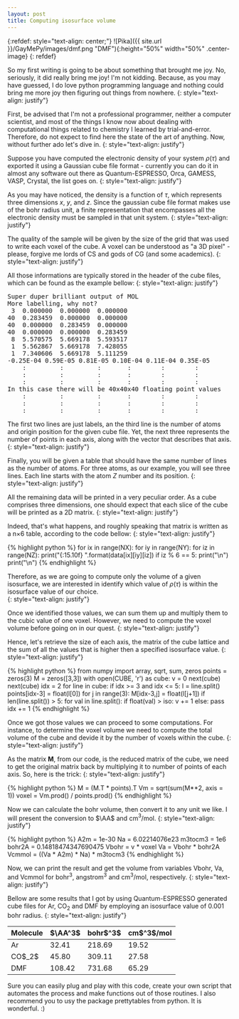 ```yaml
---
layout: post
title: Computing isosurface volume
---
```


{:refdef: style="text-align: center;"}
![Pika]({{ site.url }}/GayMePy/images/dmf.png "DMF"){:height="50%" width="50%" .center-image}
{: refdef}

So my first writing is going to be about something that brought me joy. No, seriously, it did really bring me joy! I'm not kidding. Because, as you may have guessed, I do love python programming language and nothing could bring me more joy then figuring out things from nowhere.
{: style="text-align: justify"}

First, be advised that I'm not a professional programmer, neither a computer scientist, and most of the things I know now about dealing with computational things related to chemistry I learned by trial-and-error. Therefore, do not expect to find here the state of the art of anything. Now, without further ado let's dive in.
{: style="text-align: justify"}

Suppose you have computed the electronic density of your system $\rho(\tau)$ and exported it using a Gaussian cube file format - currently you can do it in almost any software out there as Quantum-ESPRESSO, Orca, GAMESS, VASP, Crystal, the list goes on.
{: style="text-align: justify"}

As you may have noticed, the density is a function of $\tau$, which represents three dimensions $x$, $y$, and $z$. Since the gaussian cube file format makes use of the bohr radius unit, a finite representation that encompasses all the electronic density must be sampled in that unit system.
{: style="text-align: justify"}

The quality of the sample will be given by the size of the grid that was used to write each voxel of the cube. A voxel can be understood as "a 3D pixel" - please, forgive me lords of CS and gods of CG (and some academics).
{: style="text-align: justify"}

All those informations are typically stored in the header of the cube files, which can be found as the example bellow:
{: style="text-align: justify"}

<div class="message" style='font-size=50%'>
<pre>
Super duper brilliant output of MOL
More labelling, why not?
 3  0.000000  0.000000  0.000000
40  0.283459  0.000000  0.000000
40  0.000000  0.283459  0.000000
40  0.000000  0.000000  0.283459
 8  5.570575  5.669178  5.593517
 1  5.562867  5.669178  7.428055
 1  7.340606  5.669178  5.111259
-0.25E-04 0.59E-05 0.81E-05 0.10E-04 0.11E-04 0.35E-05
    :         :         :       :        :        :
    :         :         :       :        :        :
    :         :         :       :        :        :
In this case there will be 40x40x40 floating point values
    :         :         :       :        :        :
    :         :         :       :        :        :
    :         :         :       :        :        :
</pre>
</div>

The first two lines are just labels, an the third line is the number of atoms and origin position for the given cube file. Yet, the next three represents the number of points in each axis, along with the vector that describes that axis.
{: style="text-align: justify"}

Finally, you will be given a table that should have the same number of lines as the number of atoms. For three atoms, as our example, you will see three lines. Each line starts with the atom $Z$ number and its position.
{: style="text-align: justify"}

All the remaining data will be printed in a very peculiar order. As a cube comprises three dimensions, one should expect that each slice of the cube will be printed as a 2D matrix.
{: style="text-align: justify"}

Indeed, that's what happens, and roughly speaking that matrix is written as a n$\times$6 table, according to the code bellow:
{: style="text-align: justify"}

{% highlight python %}
for ix in range(NX):
   for iy in range(NY):
      for iz in range(NZ):
         print("{:15.10f} ".format(data[ix][iy][iz])
         if iz % 6 == 5:
            print("\n")
      print("\n")
{% endhighlight %}

Therefore, as we are going to compute only the volume of a given isosurface, we are interested in identify which value of $\rho(\tau)$ is within the isosurface value of our choice.   
{: style="text-align: justify"}

Once we identified those values, we can sum them up and multiply them to the cubic value of one voxel. However, we need to compute the voxel volume before going on in our quest.
{: style="text-align: justify"}

Hence, let's retrieve the size of each axis, the matrix of the cube lattice and the sum of all the values that is higher then a specified isosurface value.
{: style="text-align: justify"}

{% highlight python %}
from numpy import array, sqrt, sum, zeros
points = zeros(3)
M = zeros([3,3])
with open(CUBE, 'r') as cube:
    v = 0
    next(cube)
    next(cube)
    idx = 2
    for line in cube:
        if idx >= 3 and idx <= 5:
            l = line.split()
            points[idx-3] = float(l[0])
            for j in range(3):
                M[idx-3,j] = float(l[j+1])
        if len(line.split()) > 5:
            for val in line.split():
                if float(val) > iso:
                    v += 1
        else: pass
        idx += 1
{% endhighlight %}

Once we got those values we can proceed to some computations. For instance, to determine the voxel volume we need to compute the total volume of the cube and devide it by the number of voxels within the cube.
{: style="text-align: justify"}

As the matrix **M**, from our code, is the reduced matrix of the cube, we need to get the original matrix back by multiplying it to number of points of each axis. So, here is the trick:
{: style="text-align: justify"}

{% highlight python %}
M = (M.T * points).T
Vm = sqrt(sum(M**2, axis = 1))
voxel = Vm.prod() / points.prod()
{% endhighlight %}

Now we can calculate the bohr volume, then convert it to any unit we like. I will present the conversion to $\AA$ and cm$^3$/mol.
{: style="text-align: justify"}

{% highlight python %}
A2m = 1e-30
Na = 6.02214076e23
m3tocm3 = 1e6
bohr2A = 0.14818474347690475
Vbohr = v * voxel
Va = Vbohr * bohr2A
Vcmmol = ((Va * A2m) * Na) * m3tocm3
{% endhighlight %}

Now, we can print the result and get the volume from variables Vbohr, Va, and Vcmmol for  bohr$^3$, angstrom$^3$ and cm$^3$/mol, respectively.
{: style="text-align: justify"}

Bellow are some results that I got by using Quantum-ESPRESSO generated cube files for Ar, CO$_2$ and DMF by employing an isosurface value of 0.001 bohr radius.
{: style="text-align: justify"}

<table>
  <thead>
    <tr>
      <th>Molecule</th>
      <th>$\AA^3$</th>
      <th>bohr$^3$</th>
      <th>cm$^3$/mol</th>
    </tr>
  </thead>
  <tbody>
    <tr>
      <td>Ar</td>
      <td>32.41</td>
      <td>218.69</td>
      <td>19.52</td>
    </tr>
    <tr>
      <td>CO$_2$</td>
      <td>45.80</td>
      <td>309.11</td>
      <td>27.58</td>
    </tr>
    <tr>
      <td>DMF</td>
      <td>108.42</td>
      <td>731.68</td>
      <td>65.29</td>
    </tr>
  </tbody>
</table>

Sure you can easily plug and play with this code, create your own script that automates the process and make functions out of those routines. I also recommend you to usy the package prettytables from python. It is wonderful. :)
